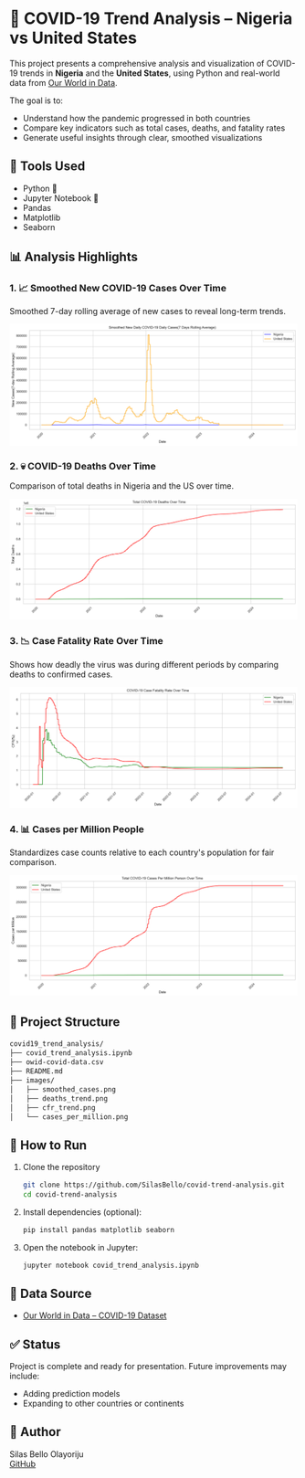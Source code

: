 
# 🦠 COVID-19 Trend Analysis – Nigeria vs United States

This project presents a comprehensive analysis and visualization of COVID-19 trends in **Nigeria** and the **United States**, using Python and real-world data from [Our World in Data](https://ourworldindata.org/coronavirus).

The goal is to:
- Understand how the pandemic progressed in both countries
- Compare key indicators such as total cases, deaths, and fatality rates
- Generate useful insights through clear, smoothed visualizations

## 🔧 Tools Used
- Python 🐍
- Jupyter Notebook 📓
- Pandas
- Matplotlib
- Seaborn

## 📊 Analysis Highlights

### 1. 📈 Smoothed New COVID-19 Cases Over Time
Smoothed 7-day rolling average of new cases to reveal long-term trends.

![Smoothed New Cases](images/new_cases_smoothed.png)

### 2. 💀 COVID-19 Deaths Over Time
Comparison of total deaths in Nigeria and the US over time.

![Total Deaths](images/total_deaths_line.png)

### 3. 📉 Case Fatality Rate Over Time
Shows how deadly the virus was during different periods by comparing deaths to confirmed cases.

![Case Fatality Rate](images/cfr_line.png)

### 4. 📊 Cases per Million People
Standardizes case counts relative to each country's population for fair comparison.

![Cases Per Million](images/cases_per_million_line.png)

## 📁 Project Structure

```
covid19_trend_analysis/
├── covid_trend_analysis.ipynb
├── owid-covid-data.csv
├── README.md
├── images/
│   ├── smoothed_cases.png
│   ├── deaths_trend.png
│   ├── cfr_trend.png
│   └── cases_per_million.png
```

## 🚀 How to Run

1. Clone the repository  
   ```bash
   git clone https://github.com/SilasBello/covid-trend-analysis.git
   cd covid-trend-analysis
   ```

2. Install dependencies (optional):
   ```bash
   pip install pandas matplotlib seaborn
   ```

3. Open the notebook in Jupyter:
   ```bash
   jupyter notebook covid_trend_analysis.ipynb
   ```

## 📌 Data Source
- [Our World in Data – COVID-19 Dataset](https://ourworldindata.org/coronavirus)

## ✅ Status
Project is complete and ready for presentation. Future improvements may include:
- Adding prediction models
- Expanding to other countries or continents

## 🙌 Author
Silas Bello Olayoriju  
[GitHub](https://github.com/SilasBello)
